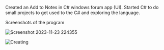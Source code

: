 Created an Add to Notes in C# windows forum app (UI).
Started C# to do small projects to get used to the C# and exploring the language.

Screenshots of the program

![Screenshot 2023-11-23 224355](https://github.com/SuseelKc/Add_To_Notes/assets/139630872/2e7146a7-8b86-4852-a2fb-67a27602cf1e)


![Creating](https://github.com/SuseelKc/Add_To_Notes/assets/139630872/7d5f2995-1722-47ab-a266-7172b2726cec)
